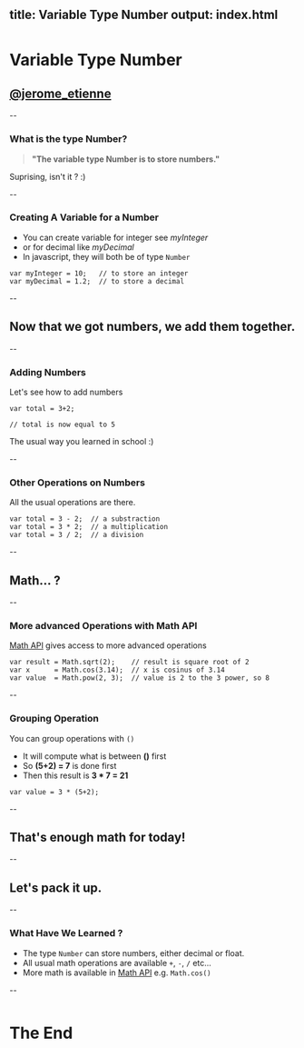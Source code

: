 title: Variable Type Number
output: index.html
--

<style>.slide-content{width: 1024px;}</style>
<style>.slide-content code {font-size:150%;}</style>
<style>h1 {margin-top:50px;}</style>
<base target='_blank'/>


# Variable Type Number
## <a href='http://twitter.com/jerome_etienne'>@jerome_etienne</a>

--

### What is the type Number?

> **"The variable type Number is to store numbers."**

Suprising, isn't it ? :)

--

### Creating A Variable for a Number

* You can create variable for integer see *myInteger*
* or for decimal like *myDecimal*
* In javascript, they will both be of type ```Number```

```
var myInteger = 10;   // to store an integer
var myDecimal = 1.2;  // to store a decimal
```

--

## Now that we got numbers, we add them together.

--

### Adding Numbers

Let's see how to add numbers

```
var total = 3+2;

// total is now equal to 5
```

The usual way you learned in school :)

--

### Other Operations on Numbers

All the usual operations are there.

```
var total = 3 - 2;  // a substraction
var total = 3 * 2;  // a multiplication
var total = 3 / 2;  // a division
```

--

## Math... ?

--

### More advanced Operations with Math API

[Math API](https://developer.mozilla.org/en-US/docs/Web/JavaScript/Reference/Global_Objects/Math)
gives access to more advanced operations

```
var result = Math.sqrt(2);    // result is square root of 2
var x      = Math.cos(3.14);  // x is cosinus of 3.14
var value  = Math.pow(2, 3);  // value is 2 to the 3 power, so 8
```

--

### Grouping Operation 

You can group operations with ```()```

* It will compute what is between **()** first
* So **(5+2) = 7** is done first
* Then this result is **3 * 7 = 21**

```
var value = 3 * (5+2);
```

--

## That's enough math for today!

--

## Let's pack it up.

--

### What Have We Learned ?

* The type ```Number``` can store numbers, either decimal or float.
* All usual math operations are available ```+```, ```-```, ```/``` etc...
* More math is available in 
[Math API](https://developer.mozilla.org/en-US/docs/Web/JavaScript/Reference/Global_Objects/Math)
e.g. ```Math.cos()```


--

# The End
